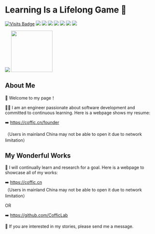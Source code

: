 # Learning Is a Lifelong Game 📖

[![Visits Badge](https://badges.pufler.dev/visits/nookery/badge-it)](https://badges.pufler.dev)
![](https://img.shields.io/badge/-HTML5-E34F26?logo=html5&logoColor=white)
![](https://img.shields.io/badge/-CSS3-1572B6?logo=css3)
![](https://img.shields.io/badge/-JavaScript-oringe?logo=javascript)
![](https://img.shields.io/badge/-PHP-oringe?logo=php)
![](https://img.shields.io/badge/-Laravel-oringe?logo=Laravel)
![](https://img.shields.io/badge/-Swift-oringe?logo=Swift)
![](https://img.shields.io/badge/-Flutter-oringe?logo=Flutter)

<div align="start">
    <img  src="https://github-readme-stats-git-masterrstaa-rickstaa.vercel.app/api/top-langs/?username=nookery&hide_title=true&hide_border=false&layout=compact&langs_count=6&text_color=000&icon_color=fff&theme=graywhite&bg_color=ffffee" />
    <img height="137px" src="https://github-readme-stats.vercel.app/api?username=nookery&show_icons=true&theme=github_dark_dimmed&hide_title=true" />
</div>

## About Me

👋 Welcome to my page！

🧑‍💼 I am an engineer passionate about software development and committed to continuous learning. Here is a webpage shows my resume:

➡️ <https://coffic.cn/founder>  

（Users in mainland China may not be able to open it due to network limitation）

## My Wonderful Works

💪 I will continually learn and research for a goal. Here is a webpage to showcase all of my works:

➡️ <https://coffic.cn>  
（Users in mainland China may not be able to open it due to network limitation）

OR

➡️ <https://github.com/CofficLab>

🍉 If you are interested in my stories, please send me a message.
